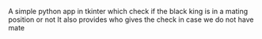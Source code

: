 A simple python app in tkinter which check if the black king is in a mating position or not
It also provides who gives the check in case we do not have mate



